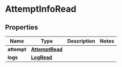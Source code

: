 

# AttemptInfoRead


## Properties

| Name | Type | Description | Notes |
|------------ | ------------- | ------------- | -------------|
|**attempt** | [**AttemptRead**](AttemptRead.md) |  |  |
|**logs** | [**LogRead**](LogRead.md) |  |  |




